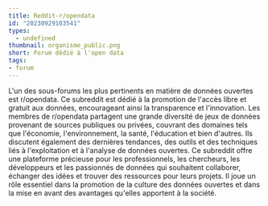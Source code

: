 ```yaml
---
title: Reddit-r/opendata
id: "20230929103541"
types:
  - undefined
thumbnail: organisme_public.png
short: Forum dédié à l'open data
tags:
- forum
---
```



L'un des sous-forums les plus pertinents en matière de données ouvertes est r/opendata. Ce subreddit est dédié à la promotion de l'accès libre et gratuit aux données, encourageant ainsi la transparence et l'innovation.
Les membres de r/opendata partagent une grande diversité de jeux de données provenant de sources publiques ou privées, couvrant des domaines tels que l'économie, l'environnement, la santé, l'éducation et bien d'autres. Ils discutent également des dernières tendances, des outils et des techniques liés à l'exploitation et à l'analyse de données ouvertes.
Ce subreddit offre une plateforme précieuse pour les professionnels, les chercheurs, les développeurs et les passionnés de données qui souhaitent collaborer, échanger des idées et trouver des ressources pour leurs projets. Il joue un rôle essentiel dans la promotion de la culture des données ouvertes et dans la mise en avant des avantages qu'elles apportent à la société.